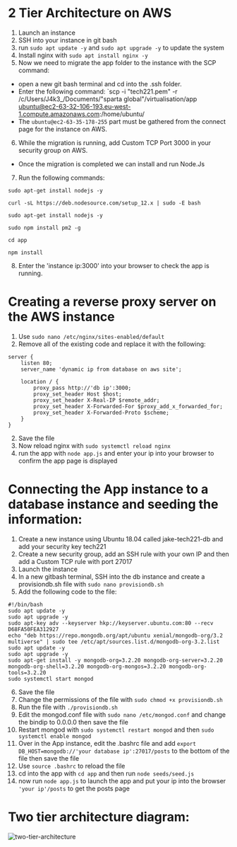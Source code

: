 # 2 Tier Architecture on AWS

1. Launch an instance
2. SSH into your instance in  git bash
3. run `sudo apt update -y` and `sudo apt upgrade -y` to update the system
4. Install nginx with `sudo apt install nginx -y`
5. Now we need to migrate the app folder to the instance with the SCP command:

- open a new git bash terminal and cd into the .ssh folder.
- Enter the following command: `scp -i "tech221.pem" -r /c/Users/J4k3_/Documents/"sparta global"/virtualisation/app ubuntu@ec2-63-32-106-193.eu-west-1.compute.amazonaws.com:/home/ubuntu/
- The `ubuntu@ec2-63-35-178-255` part must be gathered from the connect page for the instance on AWS.

6. While the migration is running, add Custom TCP Port 3000 in your security group on AWS.
- Once the migration is completed we can install and run Node.Js
7. Run the following commands:
```
sudo apt-get install nodejs -y

curl -sL https://deb.nodesource.com/setup_12.x | sudo -E bash

sudo apt-get install nodejs -y

sudo npm install pm2 -g

cd app

npm install

```

8. Enter the 'instance ip:3000' into your browser to check the app is running.

#
# Creating a reverse proxy server on the AWS instance


1. Use `sudo nano /etc/nginx/sites-enabled/default`
2. Remove all of the existing code and replace it with the following:
```
server {
    listen 80;
    server_name 'dynamic ip from database on aws site';

    location / {
        proxy_pass http://'db ip':3000;
        proxy_set_header Host $host;
        proxy_set_header X-Real-IP $remote_addr;
        proxy_set_header X-Forwarded-For $proxy_add_x_forwarded_for;
        proxy_set_header X-Forwarded-Proto $scheme;
    }
}
```
2. Save the file
3. Now reload nginx with `sudo systemctl reload nginx`
4. run the app with `node app.js` and enter your ip into your browser to confirm the app page is displayed

#
# Connecting the App instance to a database instance and seeding the information:

1. Create a new instance using Ubuntu 18.04 called jake-tech221-db and add your security key tech221
2. Create a new security group, add an SSH rule with your own IP and then add a Custom TCP rule with port 27017
3. Launch the instance
4. In a new gitbash terminal, SSH into the db instance and create a provisiondb.sh file with `sudo nano provisiondb.sh`
5. Add the following code to the file:
```
#!/bin/bash
sudo apt update -y 
sudo apt upgrade -y 
sudo apt-key adv --keyserver hkp://keyserver.ubuntu.com:80 --recv D68FA50FEA312927 
echo "deb https://repo.mongodb.org/apt/ubuntu xenial/mongodb-org/3.2 multiverse" | sudo tee /etc/apt/sources.list.d/mongodb-org-3.2.list 
sudo apt update -y 
sudo apt upgrade -y 
sudo apt-get install -y mongodb-org=3.2.20 mongodb-org-server=3.2.20 mongodb-org-shell=3.2.20 mongodb-org-mongos=3.2.20 mongodb-org-tools=3.2.20 
sudo systemctl start mongod
```
6. Save the file
7. Change the permissions of the file with `sudo chmod +x provisiondb.sh`
8. Run the file with `./provisiondb.sh`
9. Edit the mongod.conf file with `sudo nano /etc/mongod.conf` and change the bindip to 0.0.0.0 then save the file
10. Restart mongod with `sudo systemctl restart mongod` and then `sudo systemctl enable mongod`
11. Over in the App instance, edit the .bashrc file and add `export DB_HOST=mongodb://'your database ip':27017/posts` to the bottom of the file then save the file
12. Use `source .bashrc` to reload the file
13. cd into the app with `cd app` and then run `node seeds/seed.js`
14. now run `node app.js` to launch the app and put your ip into the browser `'your ip'/posts` to get the posts page

#
# Two tier architecture diagram:

![two-tier-architecture](https://user-images.githubusercontent.com/129315605/234062497-739c912f-89ad-4f6f-93e6-d540731ef5b4.png)
